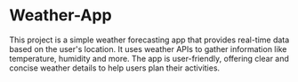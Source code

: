 # Weather-App
This project is a simple weather forecasting app that provides real-time data based on the user's location. It uses weather APIs to gather information like temperature, humidity and more. The app is user-friendly, offering clear and concise weather details to help users plan their activities.
